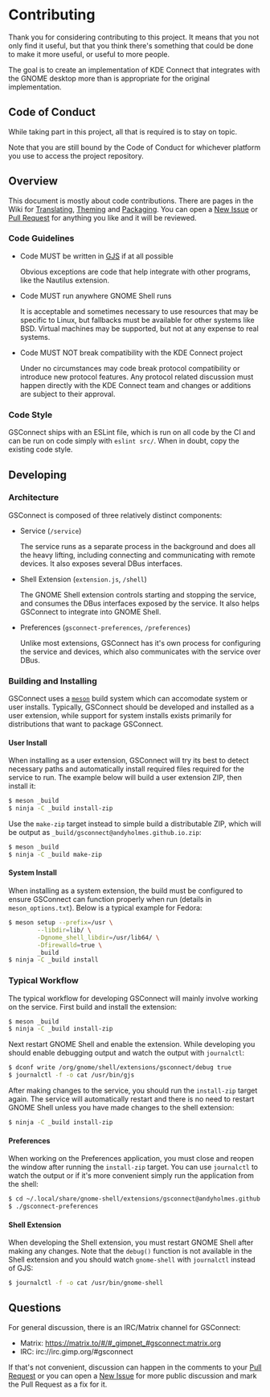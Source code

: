 <!--
SPDX-FileCopyrightText: GSConnect Developers https://github.com/GSConnect

SPDX-License-Identifier: GPL-2.0-or-later
-->

# Contributing

Thank you for considering contributing to this project. It means that you not
only find it useful, but that you think there's something that could be done to
make it more useful, or useful to more people.

The goal is to create an implementation of KDE Connect that integrates with the
GNOME desktop more than is appropriate for the original implementation.

## Code of Conduct

While taking part in this project, all that is required is to stay on topic.

Note that you are still bound by the Code of Conduct for whichever platform you
use to access the project repository.

## Overview

This document is mostly about code contributions. There are pages in the Wiki
for [Translating][translating], [Theming][theming] and [Packaging][packaging].
You can open a [New Issue][issue] or [Pull Request][pr] for anything you like
and it will be reviewed.

### Code Guidelines

* Code MUST be written in [GJS][gjs] if at all possible

  Obvious exceptions are code that help integrate with other programs, like the
  Nautilus extension.

* Code MUST run anywhere GNOME Shell runs

  It is acceptable and sometimes necessary to use resources that may be specific
  to Linux, but fallbacks must be available for other systems like BSD. Virtual
  machines may be supported, but not at any expense to real systems.

* Code MUST NOT break compatibility with the KDE Connect project

  Under no circumstances may code break protocol compatibility or introduce new
  protocol features. Any protocol related discussion must happen directly with
  the KDE Connect team and changes or additions are subject to their approval.

### Code Style

GSConnect ships with an ESLint file, which is run on all code by the CI and can
be run on code simply with `eslint src/`. When in doubt, copy the existing code
style.

## Developing

### Architecture

GSConnect is composed of three relatively distinct components:

* Service (`/service`)

  The service runs as a separate process in the background and does all the
  heavy lifting, including connecting and communicating with remote devices. It
  also exposes several DBus interfaces.
  
* Shell Extension (`extension.js`, `/shell`)

  The GNOME Shell extension controls starting and stopping the service, and
  consumes the DBus interfaces exposed by the service. It also helps GSConnect
  to integrate into GNOME Shell.
  
* Preferences (`gsconnect-preferences`, `/preferences`)

  Unlike most extensions, GSConnect has it's own process for configuring the
  service and devices, which also communicates with the service over DBus.
  
### Building and Installing

GSConnect uses a [`meson`][meson] build system which can accomodate system or
user installs. Typically, GSConnect should be developed and installed as a user
extension, while support for system installs exists primarily for distributions
that want to package GSConnect.

#### User Install

When installing as a user extension, GSConnect will try its best to detect
necessary paths and automatically install required files required for the
service to run. The example below will build a user extension ZIP, then install
it:

```sh
$ meson _build
$ ninja -C _build install-zip
```

Use the `make-zip` target instead to simple build a distributable ZIP, which
will be output as `_build/gsconnect@andyholmes.github.io.zip`:

```sh
$ meson _build
$ ninja -C _build make-zip
```

#### System Install

When installing as a system extension, the build must be configured to ensure
GSConnect can function properly when run (details in `meson_options.txt`). Below
is a typical example for Fedora:

```sh
$ meson setup --prefix=/usr \
        --libdir=lib/ \
        -Dgnome_shell_libdir=/usr/lib64/ \
        -Dfirewalld=true \
        _build
$ ninja -C _build install
```

### Typical Workflow

The typical workflow for developing GSConnect will mainly involve working on the
service. First build and install the extension:

```sh
$ meson _build
$ ninja -C _build install-zip
```
    
Next restart GNOME Shell and enable the extension. While developing you should
enable debugging output and watch the output with `journalctl`:

```sh
$ dconf write /org/gnome/shell/extensions/gsconnect/debug true
$ journalctl -f -o cat /usr/bin/gjs
```

After making changes to the service, you should run the `install-zip` target
again. The service will automatically restart and there is no need to restart
GNOME Shell unless you have made changes to the shell extension:

```sh
$ ninja -C _build install-zip
```

#### Preferences

When working on the Preferences application, you must close and reopen the
window after running the `install-zip` target. You can use `journalctl` to watch
the output or if it's more convenient simply run the application from the shell:

```sh
$ cd ~/.local/share/gnome-shell/extensions/gsconnect@andyholmes.github.io
$ ./gsconnect-preferences
```

#### Shell Extension

When developing the Shell extension, you must restart GNOME Shell after making
any changes. Note that the `debug()` function is not available in the Shell
extension and you should watch `gnome-shell` with `journalctl` instead of GJS:

```sh
$ journalctl -f -o cat /usr/bin/gnome-shell
```

## Questions

For general discussion, there is an IRC/Matrix channel for GSConnect:

* Matrix: https://matrix.to/#/#_gimpnet_#gsconnect:matrix.org
* IRC: irc://irc.gimp.org/#gsconnect

If that's not convenient, discussion can happen in the comments to your
[Pull Request][pr] or you can open a [New Issue][issue] for more public
discussion and mark the Pull Request as a fix for it.

[design]: https://wiki.gnome.org/Projects/GnomeShell/Design/Principles
[hig]: https://developer.gnome.org/hig/stable/
[translating]: https://github.com/GSConnect/gnome-shell-extension-gsconnect/wiki/Translating
[packaging]: https://github.com/GSConnect/gnome-shell-extension-gsconnect/wiki/Packaging
[theming]: https://github.com/GSConnect/gnome-shell-extension-gsconnect/wiki/Theming
[issue]: https://github.com/GSConnect/gnome-shell-extension-gsconnect/issues
[pr]: https://github.com/GNOME/gnome-shell/pulls
[gjs]: https://gitlab.gnome.org/GNOME/gjs/wikis/home

[meson]: https://mesonbuild.com/

